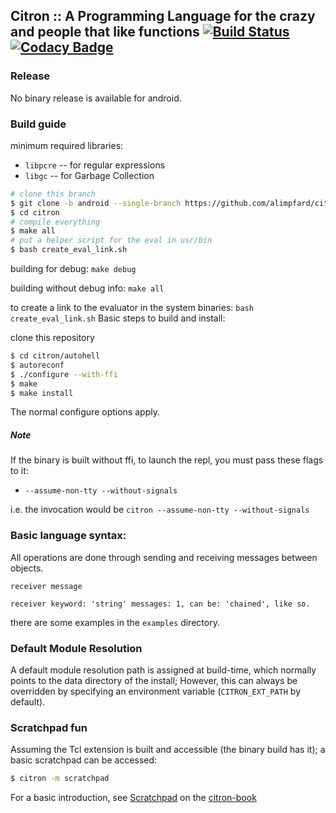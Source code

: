 ## Citron :: A Programming Language for the crazy and people that like functions [![Build Status](https://travis-ci.com/alimpfard/citron.svg?branch=master)](https://travis-ci.com/alimpfard/citron) [![Codacy Badge](https://api.codacy.com/project/badge/Grade/d55fb1e699e14d50b9882af24cde137d)](https://www.codacy.com/app/Citron/citron?utm_source=github.com&amp;utm_medium=referral&amp;utm_content=alimpfard/citron&amp;utm_campaign=Badge_Grade)

### Release
No binary release is available for android.

### Build guide
minimum required libraries:
* `libpcre` -- for regular expressions
* `libgc` -- for Garbage Collection

```sh
# clone this branch
$ git clone -b android --single-branch https://github.com/alimpfard/citron
$ cd citron
# compile everything
$ make all
# put a helper script for the eval in usr/bin
$ bash create_eval_link.sh
```

building for debug:
`make debug`

building without debug info:
`make all`

to create a link to the evaluator in the system binaries:
`bash create_eval_link.sh`
Basic steps to build and install:

clone this repository

```sh
$ cd citron/autohell
$ autoreconf
$ ./configure --with-ffi
$ make
$ make install
```
The normal configure options apply.

##### Note
If the binary is built without ffi, to launch the repl, you must pass these flags to it:
+ `--assume-non-tty --without-signals`

i.e. the invocation would be `citron --assume-non-tty --without-signals`

### Basic language syntax:
All operations are done through sending and receiving messages between objects.

`receiver message`

`receiver keyword: 'string' messages: 1, can be: 'chained', like so.`

there are some examples in the `examples` directory.


### Default Module Resolution
A default module resolution path is assigned at build-time, which normally points to the data directory of the install;
However, this can always be overridden by specifying an environment variable (`CITRON_EXT_PATH` by default).


### Scratchpad fun
Assuming the Tcl extension is built and accessible (the binary build has it); a basic scratchpad can be accessed:
```sh
$ citron -m scratchpad
```
For a basic introduction, see [Scratchpad](https://github.com/alimpfard/citron_book/blob/master/scratchpad.md) on the [citron-book](https://github.com/alimpfard/citron_book)
